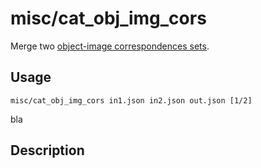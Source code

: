 # misc/cat\_obj\_img\_cors

Merge two [object-image correspondences sets](data/obj_img_cors.html).

## Usage

    misc/cat_obj_img_cors in1.json in2.json out.json [1/2]
    
bla

## Description

